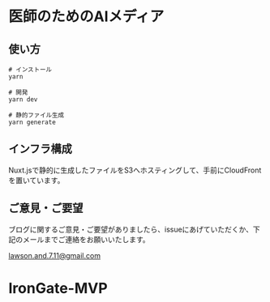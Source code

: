# 医師のためのAIメディア

## 使い方

```
# インストール
yarn

# 開発
yarn dev

# 静的ファイル生成
yarn generate
```

## インフラ構成
Nuxt.jsで静的に生成したファイルをS3へホスティングして、手前にCloudFrontを置いています。  

## ご意見・ご要望
ブログに関するご意見・ご要望がありましたら、issueにあげていただくか、下記のメールまでご連絡をお願いいたします。

lawson.and.7.11@gmail.com
# IronGate-MVP
